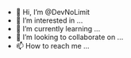 - 👋 Hi, I’m @DevNoLimit
- 👀 I’m interested in ...
- 🌱 I’m currently learning ...
- 💞️ I’m looking to collaborate on ...
- 📫 How to reach me ...
